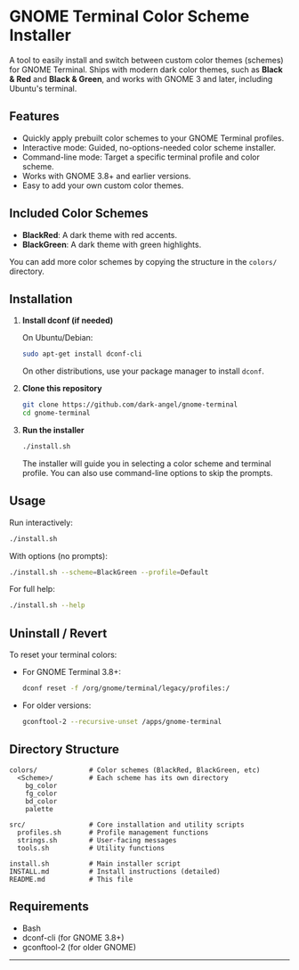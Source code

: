 # GNOME Terminal Color Scheme Installer

A tool to easily install and switch between custom color themes (schemes) for GNOME Terminal. Ships with modern dark color themes, such as **Black & Red** and **Black & Green**, and works with GNOME 3 and later, including Ubuntu's terminal.

## Features

- Quickly apply prebuilt color schemes to your GNOME Terminal profiles.
- Interactive mode: Guided, no-options-needed color scheme installer.
- Command-line mode: Target a specific terminal profile and color scheme.
- Works with GNOME 3.8+ and earlier versions.
- Easy to add your own custom color themes.

## Included Color Schemes

- **BlackRed**: A dark theme with red accents.
- **BlackGreen**: A dark theme with green highlights.

You can add more color schemes by copying the structure in the `colors/` directory.

## Installation

1. **Install dconf (if needed)**

   On Ubuntu/Debian:
   ```bash
   sudo apt-get install dconf-cli
   ```
   On other distributions, use your package manager to install `dconf`.

2. **Clone this repository**
   ```bash
   git clone https://github.com/dark-angel/gnome-terminal
   cd gnome-terminal
   ```

3. **Run the installer**
   ```bash
   ./install.sh
   ```

   The installer will guide you in selecting a color scheme and terminal profile. You can also use command-line options to skip the prompts.

## Usage

Run interactively:
```bash
./install.sh
```
With options (no prompts):
```bash
./install.sh --scheme=BlackGreen --profile=Default
```
For full help:
```bash
./install.sh --help
```

## Uninstall / Revert

To reset your terminal colors:
- For GNOME Terminal 3.8+:
  ```bash
  dconf reset -f /org/gnome/terminal/legacy/profiles:/
  ```
- For older versions:
  ```bash
  gconftool-2 --recursive-unset /apps/gnome-terminal
  ```

## Directory Structure

```
colors/             # Color schemes (BlackRed, BlackGreen, etc)
  <Scheme>/         # Each scheme has its own directory
    bg_color
    fg_color
    bd_color
    palette

src/                # Core installation and utility scripts
  profiles.sh       # Profile management functions
  strings.sh        # User-facing messages
  tools.sh          # Utility functions

install.sh          # Main installer script
INSTALL.md          # Install instructions (detailed)
README.md           # This file
```

## Requirements

- Bash
- dconf-cli (for GNOME 3.8+)
- gconftool-2 (for older GNOME)

---
